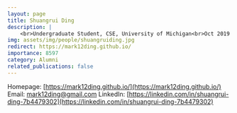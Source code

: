 ```yaml
---
layout: page
title: Shuangrui Ding
description: |
    <br>Undergraduate Student, CSE, University of Michigan<br>Oct 2019 -- Jun 2020<br><span style='color:blue'>PhD Student, The Chinese University of Hong Kong</span>
img: assets/img/people/shuangruiding.jpg
redirect: https://mark12ding.github.io/
importance: 8597
category: Alumni
related_publications: false
---
```

Homepage: [https://mark12ding.github.io/](https://mark12ding.github.io/)
Email: [mark12ding@gmail.com](mailto:mark12ding@gmail.com)
LinkedIn: [https://linkedin.com/in/shuangrui-ding-7b4479302](https://linkedin.com/in/shuangrui-ding-7b4479302)
